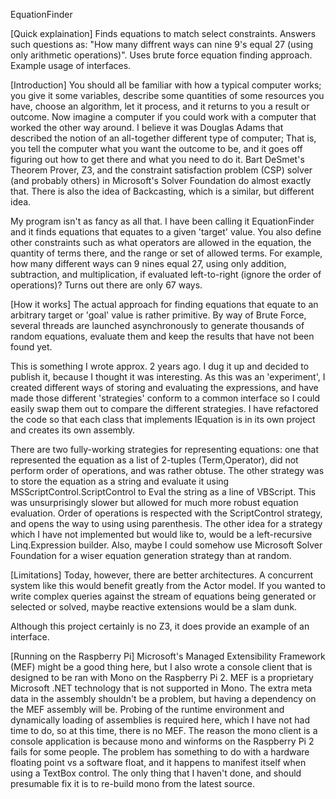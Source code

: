 EquationFinder

[Quick explaination]
Finds equations to match select constraints. Answers such questions as: "How many diffrent ways can nine 9's equal 27 (using only arithmetic operations)". Uses brute force equation finding approach. Example usage of interfaces.



[Introduction]
You should all be familiar with how a typical computer works; you give it some variables, describe some quantities of some resources you have, choose an algorithm, let it process, and it returns to you a result or outcome. Now imagine a computer if you could work with a computer that worked the other way around. I believe it was Douglas Adams that described the notion of an all-together different type of computer; That is, you tell the computer what you want the outcome to be, and it goes off figuring out how to get there and what you need to do it. Bart DeSmet's Theorem Prover, Z3, and the constraint satisfaction problem (CSP) solver (and probably others) in Microsoft's Solver Foundation do almost exactly that. 
There is also the idea of Backcasting, which is a similar, but different idea.

My program isn't as fancy as all that. I have been calling it EquationFinder and it finds equations that equates to a given 'target' value. You also define other constraints such as what operators are allowed in the equation, the quantity of terms there, and the range or set of allowed terms.
For example, how many different ways can 9 nines equal 27, using only addition, subtraction, and multiplication, if evaluated left-to-right (ignore the order of operations)? Turns out there are only 67 ways.



[How it works]
The actual approach for finding equations that equate to an arbitrary target or 'goal' value is rather primitive. By way of Brute Force, several threads are launched asynchronously to generate thousands of random equations, evaluate them and keep the results that have not been found yet.

This is something I wrote approx. 2 years ago. I dug it up and decided to publish it, because I thought it was interesting. As this was an 'experiment', I created different ways of storing and evaluating the expressions, and have made those different 'strategies' conform to a common interface so I could easily swap them out to compare the different strategies. I have refactored the code so that each class that implements IEquation is in its own project and creates its own assembly. 

There are two fully-working strategies for representing equations: one that represented the equation as a list of 2-tuples (Term,Operator), did not perform order of operations, and was rather obtuse. The other strategy was to store the equation as a string and evaluate it using MSScriptControl.ScriptControl to Eval the string as a line of VBScript. This was unsurprisingly slower but allowed for much more robust equation evaluation. Order of operations is respected with the ScriptControl strategy, and opens the way to using using parenthesis.
The other idea for a strategy which I have not implemented but would like to, would be a left-recursive Linq.Expression builder. Also, maybe I could somehow use Microsoft Solver Foundation for a wiser equation generation strategy than at random.



[Limitations]
Today, however, there are better architectures. A concurrent system like this would benefit greatly from the Actor model. If you wanted to write complex queries against the stream of equations being generated or selected or solved, maybe reactive extensions would be a slam dunk.

Although this project certainly is no Z3, it does provide an example of an interface.



[Running on the Raspberry Pi]
Microsoft's Managed Extensibility Framework (MEF) might be a good thing here, but I also wrote a console client that is designed to be ran with Mono on the Raspberry Pi 2. MEF is a proprietary Microsoft .NET technology that is not supported in Mono. The extra meta data in the assembly shouldn't be a problem, but having a dependency on the MEF assembly will be. Probing of the runtime environment and dynamically loading of assemblies is required here, which I have not had time to do, so at this time, there is no MEF. 
The reason the mono client is a console application is because mono and winforms on the Raspberry Pi 2 fails for some people. The problem has something to do with a hardware floating point vs a software float, and it happens to manifest itself when using a TextBox control. The only thing that I haven't done, and should presumable fix it is to re-build mono from the latest source.





